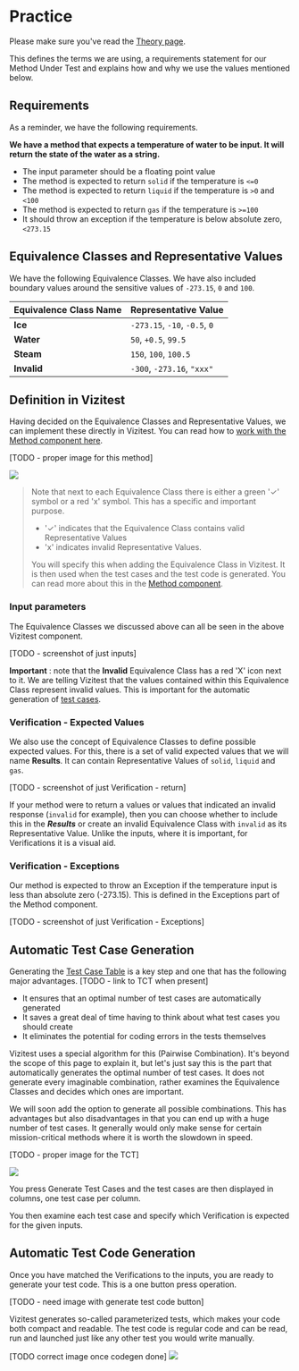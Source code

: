# Practice
Please make sure you've read the [Theory page](theory-ecs.md). 

This defines the terms we are using, a requirements statement for our Method Under Test and explains how and why we use the values mentioned below.

## Requirements
As a reminder, we have the following requirements.

**We have a method that expects a temperature of water to be input. It will return the state of the water as a string.**

- The input parameter should be a floating point value
- The method is expected to return ```solid``` if the temperature is ```<=0```
- The method is expected to return ```liquid``` if the temperature is ```>0``` and ```<100```
- The method is expected to return ```gas``` if the temperature is ```>=100```
- It should throw an exception if the temperature is below absolute zero, ```<273.15```

## Equivalence Classes and Representative Values
We have the following Equivalence Classes. We have also included boundary values around the sensitive values of ```-273.15```, ```0``` and ```100```.

| Equivalence Class Name | Representative Value                          |
|------------------------|-----------------------------------------------|
| **Ice**                | ```-273.15```, ```-10```, ```-0.5```, ```0``` |
| **Water**              | ```50```, ```+0.5```, ```99.5```              |
| **Steam**              | ```150```, ```100```, ```100.5```             |
| **Invalid**            | ```-300```, ```-273.16```, ```"xxx"```        |

## Definition in Vizitest
Having decided on the Equivalence Classes and Representative Values, we can implement these directly in Vizitest. You can read how to [work with the Method component here](method-component.md).

[TODO - proper image for this method]

![](method-water.png)

>
>Note that next to each Equivalence Class there is either a green '✓' symbol or a red 'x' symbol. This has a specific and important purpose. 
>
>- '✓' indicates that the Equivalence Class contains valid Representative Values
>- 'x' indicates invalid Representative Values.
>
>You will specify this when adding the Equivalence Class in Vizitest. It is then used when the test cases and the test code is generated. You can read more about this in the [Method component](method-component.md).


### Input parameters
The Equivalence Classes we discussed above can all be seen in the above Vizitest component.

[TODO - screenshot of just inputs]

**Important** : note that the **Invalid** Equivalence Class has a red 'X' icon next to it. We are telling Vizitest that the values contained within this Equivalence Class represent invalid values. This is important for the automatic generation of [test cases](#automatic-test-case-generation).

### Verification - Expected Values
We also use the concept of Equivalence Classes to define possible expected values. For this, there is a set of valid expected values that we will name **Results**. It can contain Representative Values of ```solid```, ```liquid``` and ```gas```.

[TODO - screenshot of just Verification - return]

If your method were to return a values or values that indicated an invalid response (```invalid``` for example), then you can choose whether to include this in the ***Results*** or create an invalid Equivalence Class with ```invalid``` as its Representative Value. Unlike the inputs, where it is important, for Verifications it is a visual aid.

### Verification - Exceptions
Our method is expected to throw an Exception if the temperature input is less than absolute zero (-273.15). This is defined in the Exceptions part of the Method component.

[TODO - screenshot of just Verification - Exceptions]

## Automatic Test Case Generation
Generating the [Test Case Table](test-case-table.md) is a key step and one that has the following major advantages.
[TODO - link to TCT when present]

- It ensures that an optimal number of test cases are automatically generated
- It saves a great deal of time having to think about what test cases you should create
- It eliminates the potential for coding errors in the tests themselves

Vizitest uses a special algorithm for this (Pairwise Combination). It's beyond the scope of this page to explain it, but let's just say this is the part that automatically generates the optimal number of test cases. It does not generate every imaginable combination, rather examines the Equivalence Classes and decides which ones are important.

We will soon add the option to generate all possible combinations. This has advantages but also disadvantages in that you can end up with a huge number of test cases. It generally would only make sense for certain mission-critical methods where it is worth the slowdown in speed.

[TODO - proper image for the TCT]

![](test-case-table.png)

You press Generate Test Cases and the test cases are then displayed in columns, one test case per column.

You then examine each test case and specify which Verification is expected for the given inputs.

## Automatic Test Code Generation
Once you have matched the Verifications to the inputs, you are ready to generate your test code. This is a one button press operation.

[TODO - need image with generate test code button]

Vizitest generates so-called parameterized tests, which makes your code both compact and readable. The test code is regular code and can be read, run and launched just like any other test you would write manually. 

[TODO correct image once codegen done]
![](codegen.png)

